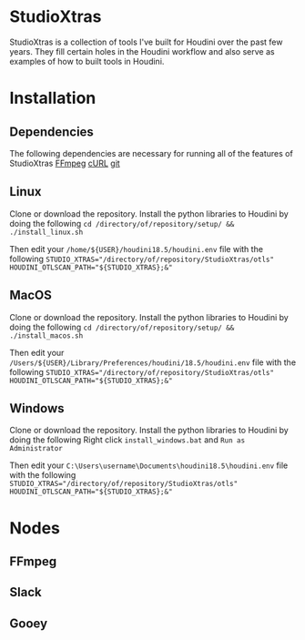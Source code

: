 # StudioXtras

StudioXtras is a collection of tools I've built for Houdini over the past few years. They fill certain holes in the Houdini workflow and also serve as examples of how to built tools in Houdini.


# Installation

## Dependencies

The following dependencies are necessary for running all of the features of StudioXtras
[FFmpeg](https://www.ffmpeg.org/) [cURL](https://curl.se/download.html) [git](https://git-scm.com/download/win)

## Linux

Clone or download the repository. 
Install the python libraries to Houdini by doing the following
`cd /directory/of/repository/setup/ && ./install_linux.sh`

Then edit your `/home/${USER}/houdini18.5/houdini.env` file with the following
`STUDIO_XTRAS="/directory/of/repository/StudioXtras/otls"
HOUDINI_OTLSCAN_PATH="${STUDIO_XTRAS};&"`

## MacOS

Clone or download the repository. 
Install the python libraries to Houdini by doing the following
`cd /directory/of/repository/setup/ && ./install_macos.sh`

Then edit your `/Users/${USER}/Library/Preferences/houdini/18.5/houdini.env` file with the following
`STUDIO_XTRAS="/directory/of/repository/StudioXtras/otls"
HOUDINI_OTLSCAN_PATH="${STUDIO_XTRAS};&"`

## Windows
Clone or download the repository. 
Install the python libraries to Houdini by doing the following
Right click `install_windows.bat` and `Run as Administrator`

Then edit your `C:\Users\username\Documents\houdini18.5\houdini.env` file with the following
`STUDIO_XTRAS="/directory/of/repository/StudioXtras/otls"
HOUDINI_OTLSCAN_PATH="${STUDIO_XTRAS};&"`


# Nodes

## FFmpeg
## Slack
## Gooey
